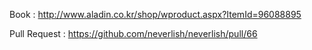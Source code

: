 Book : http://www.aladin.co.kr/shop/wproduct.aspx?ItemId=96088895

Pull Request : https://github.com/neverlish/neverlish/pull/66
